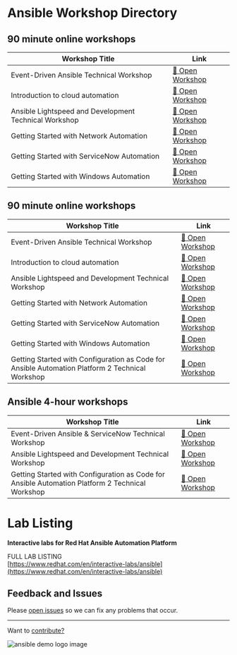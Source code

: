 # Ansible Workshop Directory

## 90 minute online workshops

<table class="table-clickable">
    <thead>
        <tr>
            <th>Workshop Title</th>
            <th>Link</th>
        </tr>
    </thead>
    <tbody>
        <tr data-href="./webpages/eda">
            <td>Event-Driven Ansible Technical Workshop</td>
            <td><a href="./webpages/eda">🔬 Open Workshop</a></td>
        </tr>
        <tr data-href="./webpages/ansible-cloud-lab">
            <td>Introduction to cloud automation</td>
            <td><a href="./webpages/ansible-cloud-lab">🔬 Open Workshop</a></td>
        </tr>
        <tr data-href="./webpages/lightspeed">
            <td>Ansible Lightspeed and Development Technical Workshop</td>
            <td><a href="./webpages/lightspeed">🔬 Open Workshop</a></td>
        </tr>
        <tr data-href="./webpages/network">
            <td>Getting Started with Network Automation</td>
            <td><a href="./webpages/network">🔬 Open Workshop</a></td>
        </tr>
        <tr data-href="./webpages/servicenow">
            <td>Getting Started with ServiceNow Automation</td>
            <td><a href="./webpages/servicenow">🔬 Open Workshop</a></td>
        </tr>
        <tr data-href="./webpages/windows">
            <td>Getting Started with Windows Automation</td>
            <td><a href="./webpages/windows">🔬 Open Workshop</a></td>
        </tr>
    </tbody>
</table>

## 90 minute online workshops

| Workshop Title  | Link |
|---|---|
| Event-Driven Ansible Technical Workshop | [🔬 Open Workshop](./webpages/eda.md) |
| Introduction to cloud automation | [🔬 Open Workshop](./webpages/ansible-cloud-lab.md) |
| Ansible Lightspeed and Development Technical Workshop | [🔬 Open Workshop](./webpages/lightspeed.md) |
| Getting Started with Network Automation | [🔬 Open Workshop](./webpages/network.md) |
| Getting Started with ServiceNow Automation | [🔬 Open Workshop](./webpages/servicenow.md) |
| Getting Started with Windows Automation | [🔬 Open Workshop](./webpages/windows.md) |
| Getting Started with Configuration as Code for Ansible Automation Platform 2 Technical Workshop | [🔬 Open Workshop](./webpages/aapcasc.md) |

## Ansible 4-hour workshops

| Workshop Title  | Link |
|---|---|
| Event-Driven Ansible & ServiceNow Technical Workshop | [🔬 Open Workshop](./webpages/eda-4.md) |
| Ansible Lightspeed and Development Technical Workshop | [🔬 Open Workshop](./webpages/lightspeed-4.md) |
| Getting Started with Configuration as Code for Ansible Automation Platform 2 Technical Workshop | [🔬 Open Workshop](./webpages/aapcasc-4.md) |

# Lab Listing

**Interactive labs for Red Hat Ansible Automation Platform**

FULL LAB LISTING
<br>
[https://www.redhat.com/en/interactive-labs/ansible](https://www.redhat.com/en/interactive-labs/ansible)

## Feedback and Issues

Please [open issues](https://github.com/ansible/instruqt/issues/new) so we can fix any problems that occur.




<hr>

Want to [contribute?](docs/contribute)

![ansible demo logo image](assets/ansible-demo.png)
